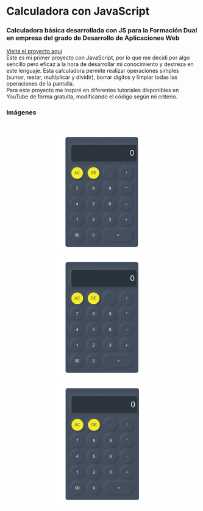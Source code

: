 # Calculadora con JavaScript
### Calculadora básica desarrollada con JS para la Formación Dual en empresa del grado de Desarrollo de Aplicaciones Web
[Visita el proyecto aquí](https://codepen.io/jrodriguezc160/pen/JjeLrqV)
<br>
Este es mi primer proyecto con JavaScript, por lo que me decidí por algo sencillo pero eficaz a la hora de desarrollar mi conocimiento y destreza en este lenguaje.
Esta calculadora permite realizar operaciones simples (sumar, restar, multiplicar y dividir), borrar dígitos y limpiar todas las operaciones de la pantalla.
<br>
Para este proyecto me inspiré en diferentes tutoriales disponibles en YouTube de forma gratuita, modificando el código según mi criterio.

### Imágenes
<p align="center">
  <br>
  <img src="./demo/calculadora1.gif" width=50%>
  <br>
  <img src="./demo/calculadora2.gif" width=50%>
  <br>
  <img src="./demo/calculadora3.gif" width=50%>
  <br>
</p>
